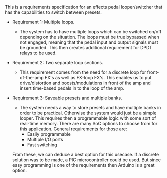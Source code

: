 This is a requirements specification for an effects pedal looper/switcher that has the capabilities
to switch between presets. 

* Requirement 1:
Multiple loops.
  - The system has to have multiple loops which can be switched on/off depending on the situation. The loops must be 
true bypassed when not engaged, meaning that the pedal input and output signals must be grounded. This then creates additional 
requirement for DPDT relays to be used.

* Requirement 2: Two separate loop sections.
  - This requirement comes from the need for a discrete loop for front-of-the-amp FX's as well as FX-loop FX's. This enables us to put 
  drive/distortion and boosts/modulations in front of the amp and insert time-based pedals in to the loop of the amp. 
  
* Requirement 3: Saveable presets and multiple banks. 
  - The system needs a way to store presets and have multiple banks in order to be practical. Otherwise the system would just be a simple 
  looper. This requires then a programmable logic with some sort of real-time memory. There are many SoC options to choose from for this 
  application. General requirements for those are: 
    * Easily programmable
    * Multiple I/O ports
    * Fast switching
  
  From these, we can deduce a best option for this usecase. If a discrete solution was to be made, a PIC microcontroller could be used. 
  But since easy programming is one of the requirements then Arduino is a great option. 

